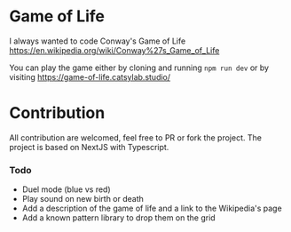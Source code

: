 # Game of Life

I always wanted to code Conway's Game of Life https://en.wikipedia.org/wiki/Conway%27s_Game_of_Life

You can play the game either by cloning and running `npm run dev` or by visiting https://game-of-life.catsylab.studio/

# Contribution

All contribution are welcomed, feel free to PR or fork the project.
The project is based on NextJS with Typescript.

### Todo
- Duel mode (blue vs red)
- Play sound on new birth or death
- Add a description of the game of life and a link to the Wikipedia's page
- Add a known pattern library to drop them on the grid
